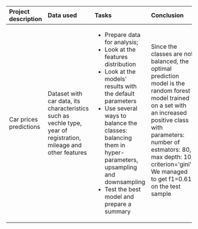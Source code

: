 |Project description|Data used |Tasks |Conclusion |Libraries used |
|:-|:-|:-|:-|:-|
|Car prices predictions |Dataset with car data, its characteristics such as vechle type, year of registration, mileage and other features|<ul><li>Prepare data for analysis;</li><li>Look at the features distribution</li><li>Look at the models' results with the default parameters</li><li>Use several ways to balance the classes: balancing them in hyper-parameters, upsampling and downsampling</li><li>Test the best model and prepare a summary</li></ul>|Since the classes are not balanced, the optimal prediction model is the random forest model trained on a set with an increased positive class with parameters: number of estmators: 80, max depth: 10, criterion='gini'. We managed to get f1=0.61 on the test sample <ul>|<ul><li>Pandas</li><li>Numpy</li><li>Matplotlib.pyplot</li><li>LightGBM</li><li>sklearn</li></ul>|
